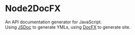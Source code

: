 # Node2DocFX
An API documentation generator for JavaScript.  
Using [JSDoc](http://usejsdoc.org/) to generate YMLs, using [DocFX](http://dotnet.github.io/docfx/) to generate site.
